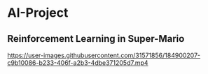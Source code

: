 # AI-Project
## Reinforcement Learning in Super-Mario


https://user-images.githubusercontent.com/31571856/184900207-c9b10086-b233-406f-a2b3-4dbe371205d7.mp4

